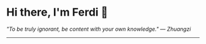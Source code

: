 <h1>Hi there, I'm Ferdi 👋</h1>

<p><em>
  "To be truly ignorant, be content with your own knowledge." — Zhuangzi
</em></p>

---
